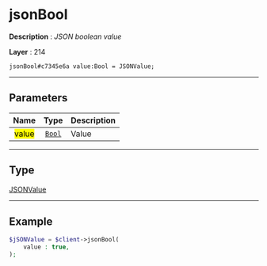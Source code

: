# jsonBool

**Description** : *JSON boolean value*

**Layer** : 214

```tl
jsonBool#c7345e6a value:Bool = JSONValue;
```

---

## Parameters

| Name | Type | Description |
| :---: | :---: | :--- |
| <mark>value</mark> | [`Bool`](type/Bool) | Value |

---

## Type

[JSONValue](type/JSONValue)

---

## Example

```php
$jSONValue = $client->jsonBool(
	value : true,
);
```